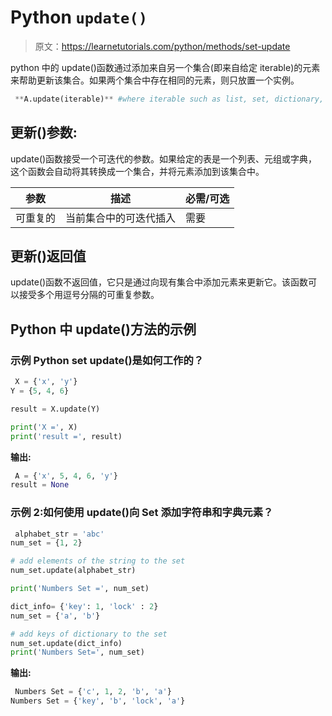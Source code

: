 # Python `update()`

> 原文：<https://learnetutorials.com/python/methods/set-update>

python 中的 update()函数通过添加来自另一个集合(即来自给定 iterable)的元素来帮助更新该集合。如果两个集合中存在相同的元素，则只放置一个实例。

```py
 **A.update(iterable)** #where iterable such as list, set, dictionary, string, etc. 

```

## 更新()参数:

update()函数接受一个可迭代的参数。如果给定的表是一个列表、元组或字典，这个函数会自动将其转换成一个集合，并将元素添加到该集合中。

| 参数 | 描述 | 必需/可选 |
| --- | --- | --- |
| 可重复的 | 当前集合中的可迭代插入 | 需要 |

## 更新()返回值

update()函数不返回值，它只是通过向现有集合中添加元素来更新它。该函数可以接受多个用逗号分隔的可重复参数。

## Python 中 update()方法的示例

### 示例 Python set update()是如何工作的？

```py
 X = {'x', 'y'}
Y = {5, 4, 6}

result = X.update(Y)

print('X =', X)
print('result =', result) 

```

**输出:**

```py
 A = {'x', 5, 4, 6, 'y'}
result = None 
```

### 示例 2:如何使用 update()向 Set 添加字符串和字典元素？

```py
 alphabet_str = 'abc'
num_set = {1, 2}

# add elements of the string to the set
num_set.update(alphabet_str)

print('Numbers Set =', num_set)

dict_info= {'key': 1, 'lock' : 2}
num_set = {'a', 'b'}

# add keys of dictionary to the set
num_set.update(dict_info)
print('Numbers Set=', num_set) 

```

**输出:**

```py
 Numbers Set = {'c', 1, 2, 'b', 'a'}
Numbers Set = {'key', 'b', 'lock', 'a'} 
```